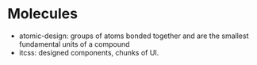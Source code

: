 # Molecules

-   atomic-design: groups of atoms bonded together and are the smallest fundamental units of a compound
-   itcss: designed components, chunks of UI.
